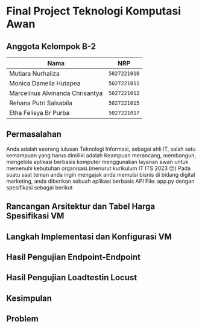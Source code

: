 # Final Project Teknologi Komputasi Awan

## Anggota Kelompok B-2

| Nama                            | NRP          |
| ------------------------------- | ------------ |
| Mutiara Nurhaliza               | `5027221010` |
| Monica Damelia Hutapea          | `5027221011` |
| Marcelinus Alvinanda Chrisantya | `5027221012` |
| Rehana Putri Salsabila          | `5027221015` |
| Etha Felisya Br Purba           | `5027221017` |


## Permasalahan

Anda adalah seorang lulusan Teknologi Informasi, sebagai ahli IT, salah satu kemampuan yang harus dimiliki adalah Keampuan merancang, membangun, mengelola aplikasi berbasis komputer menggunakan layanan awan untuk memenuhi kebutuhan organisasi.(menurut kurikulum IT ITS 2023 😙)
Pada suatu saat teman anda ingin mengajak anda memulai bisnis di bidang digital marketing, anda diberikan sebuah aplikasi berbasis API File: app.py dengan spesifikasi sebagai berikut

## Rancangan Arsitektur dan Tabel Harga Spesifikasi VM

## Langkah Implementasi dan Konfigurasi VM

## Hasil Pengujian Endpoint-Endpoint

## Hasil Pengujian Loadtestin Locust

## Kesimpulan

## Problem
